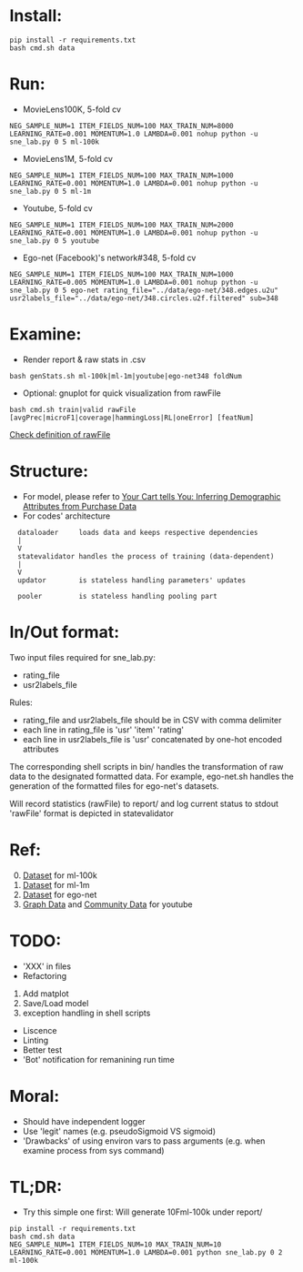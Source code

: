 # Install:
```
pip install -r requirements.txt
bash cmd.sh data
```

# Run:
- MovieLens100K, 5-fold cv
```
NEG_SAMPLE_NUM=1 ITEM_FIELDS_NUM=100 MAX_TRAIN_NUM=8000 LEARNING_RATE=0.001 MOMENTUM=1.0 LAMBDA=0.001 nohup python -u sne_lab.py 0 5 ml-100k
```

- MovieLens1M, 5-fold cv
```
NEG_SAMPLE_NUM=1 ITEM_FIELDS_NUM=100 MAX_TRAIN_NUM=1000 LEARNING_RATE=0.001 MOMENTUM=1.0 LAMBDA=0.001 nohup python -u sne_lab.py 0 5 ml-1m
```

- Youtube, 5-fold cv
```
NEG_SAMPLE_NUM=1 ITEM_FIELDS_NUM=100 MAX_TRAIN_NUM=2000 LEARNING_RATE=0.001 MOMENTUM=1.0 LAMBDA=0.001 nohup python -u sne_lab.py 0 5 youtube
```

- Ego-net (Facebook)'s network#348, 5-fold cv
```
NEG_SAMPLE_NUM=1 ITEM_FIELDS_NUM=100 MAX_TRAIN_NUM=1000 LEARNING_RATE=0.005 MOMENTUM=1.0 LAMBDA=0.001 nohup python -u sne_lab.py 0 5 ego-net rating_file="../data/ego-net/348.edges.u2u" usr2labels_file="../data/ego-net/348.circles.u2f.filtered" sub=348
```

# Examine:
- Render report & raw stats in .csv
```
bash genStats.sh ml-100k|ml-1m|youtube|ego-net348 foldNum
```
- Optional: gnuplot for quick visualization from rawFile
```
bash cmd.sh train|valid rawFile [avgPrec|microF1|coverage|hammingLoss|RL|oneError] [featNum]
```
[Check definition of rawFile](https://github.com/LplusKira/SNE_lab#inout-format)

# Structure:
- For model, please refer to [Your Cart tells You: Inferring Demographic Attributes from Purchase Data](https://github.com/LplusKira/SNE_lab/blob/master/doc/WSDM2016_wang.pdf)
- For codes' architecture
```
  dataloader     loads data and keeps respective dependencies
  |
  V
  statevalidator handles the process of training (data-dependent)
  |
  V
  updator        is stateless handling parameters' updates

  pooler         is stateless handling pooling part
```

# In/Out format:
Two input files required for sne_lab.py:
- rating_file
- usr2labels_file

Rules:
- rating_file and usr2labels_file should be in CSV with comma delimiter
- each line in rating_file is 'usr' 'item' 'rating'
- each line in usr2labels_file is 'usr' concatenated by one-hot encoded attributes

The corresponding shell scripts in bin/ handles the transformation of raw data to the designated formatted data. For example, ego-net.sh handles the generation of the formatted files for ego-net's datasets.

Will record statistics (rawFile) to report/ and log current status to stdout
'rawFile' format is depicted in statevalidator

# Ref:
0. [Dataset](http://files.grouplens.org/datasets/movielens/ml-100k.zip) for ml-100k
1. [Dataset](http://files.grouplens.org/datasets/movielens/ml-1m.zip) for ml-1m
2. [Dataset](http://snap.stanford.edu/data/facebook.tar.gz) for ego-net
3. [Graph Data](http://snap.stanford.edu/data/bigdata/communities/com-youtube.ungraph.txt.gz) and [Community Data](http://snap.stanford.edu/data/bigdata/communities/com-youtube.all.cmty.txt.gz) for youtube

# TODO:
- 'XXX' in files
- Refactoring
1. Add matplot
2. Save/Load model
3. exception handling in shell scripts
- Liscence
- Linting
- Better test
- 'Bot' notification for remanining run time

# Moral:
- Should have independent logger
- Use 'legit' names (e.g. pseudoSigmoid VS sigmoid) 
- 'Drawbacks' of using environ vars to pass arguments (e.g. when examine process from sys command)

# TL;DR:
- Try this simple one first: Will generate 10Fml-100k under report/
```
pip install -r requirements.txt
bash cmd.sh data
NEG_SAMPLE_NUM=1 ITEM_FIELDS_NUM=10 MAX_TRAIN_NUM=10 LEARNING_RATE=0.001 MOMENTUM=1.0 LAMBDA=0.001 python sne_lab.py 0 2 ml-100k
```
